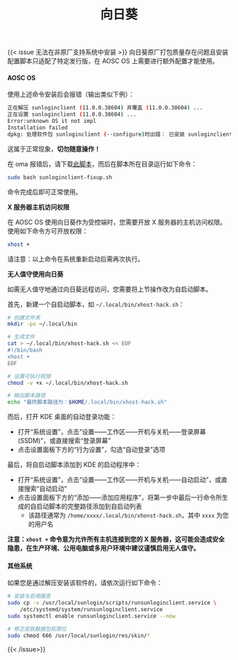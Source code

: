 ﻿---
id: 161
title: "向日葵"
weight: 161
version: "11.0.0.38604"
updateTime: "2022-11-10T17:17:30"
debName: "http://113.24.212.22:8090/upload/file/sunloginclient-11.0.0.38604-loongarch.deb"
debSize: "17.6 MB"
command: "/usr/local/sunlogin/bin/sunloginclient"
compatibility: 2
---

{{< issue 无法在非原厂支持系统中安装 >}}
向日葵原厂打包质量存在问题且安装配置脚本只适配了特定发行版，在 AOSC OS 上需要进行额外配置才能使用。

#### AOSC OS

使用上述命令安装后会报错（输出类似下例）：

```bash
正在解压 sunloginclient (11.0.0.38604) 并覆盖 (11.0.0.38604) ...
正在设置 sunloginclient (11.0.0.38604) ...
Error:unknown OS it not impl
Installation failed
dpkg: 处理软件包 sunloginclient (--configure)时出错： 已安装 sunloginclient 软件包 post-installation 脚本 子进程返回错误状态 1
```

这属于正常现象，**切勿随意操作！**

在 oma 报错后，请下载[此脚本](/scripts/sunloginclient-fixup.sh)，而后在脚本所在目录运行如下命令：

```bash
sudo bash sunloginclient-fixup.sh
```

命令完成后即可正常使用。

**X 服务器主机访问权限**

在 AOSC OS 使用向日葵作为受控端时，您需要开放 X 服务器的主机访问权限。使用如下命令方可开放权限： 

```bash
xhost +
```

请注意：以上命令在系统重新启动后需再次执行。

**无人值守使用向日葵**

如需无人值守地通过向日葵远程访问，您需要将上节操作改为自启动脚本。

首先，新建一个自启动脚本，如 `~/.local/bin/xhost-hack.sh`：

```bash
# 创建文件夹
mkdir -pv ~/.local/bin

# 生成文件
cat > ~/.local/bin/xhost-hack.sh << EOF
#!/bin/bash
xhost +
EOF

# 设置可执行权限
chmod -v +x ~/.local/bin/xhost-hack.sh

# 输出脚本路径
echo "最终脚本路径为：$HOME/.local/bin/xhost-hack.sh"
```

而后，打开 KDE 桌面的自动登录功能：

- 打开“系统设置”，点击“设置——工作区——开机与关机——登录屏幕(SSDM)”，或直接搜索“登录屏幕”
- 点击设置面板下方的“行为设置”，勾选“自动登录”选项

最后，将自启动脚本添加到 KDE 的启动程序中：

- 打开“系统设置”，点击“设置——工作区——开机与关机——自动启动”，或直接搜索“自动启动”
- 点击设置面板下方的“添加——添加应用程序”，将第一步中最后一行命令所生成的自启动脚本的完整路径添加到自启动列表
    - 该路径通常为 `/home/xxxx/.local/bin/xhonst-hack.sh`，其中 `xxxx` 为您的用户名

**注意：`xhost +` 命令意为允许所有主机连接到您的 X 服务器，这可能会造成安全隐患，在生产环境、公用电脑或多用户环境中建议谨慎启用无人值守。**

#### 其他系统

如果您是通过解压安装该软件的，请依次运行如下命令：

```bash
# 安装与启用服务
sudo cp -v /usr/local/sunlogin/scripts/runsunloginclient.service \
    /etc/systemd/system/runsunloginclient.service
sudo systemctl enable runsunloginclient.service --now

# 修正皮肤数据包权限位
sudo chmod 666 /usr/local/sunlogin/res/skin/*
```

{{< /issue>}}
